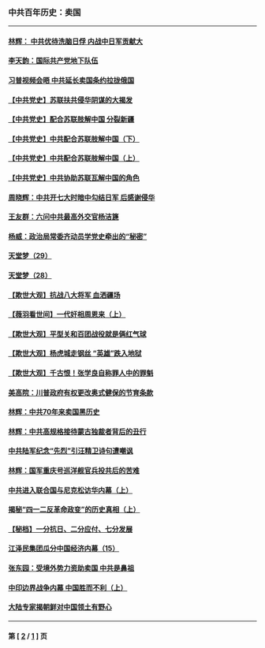 ### 中共百年历史：卖国
---
#### [林辉： 中共优待洗脑日俘 内战中日军贡献大](../../pages/nf1176117/n13624644.md?10310430) 
#### [李天韵：国际共产党地下队伍](../../pages/nf1176117/n13611808.md?10310430) 
#### [习普视频会晤 中共延长卖国条约拉拢俄国](../../pages/nf1176117/n13060971.md?10310430) 
#### [【中共党史】苏联扶共侵华阴谋的大揭发](../../pages/nf1176117/n13056050.md?10310430) 
#### [【中共党史】配合苏联肢解中国 分裂新疆](../../pages/nf1176117/n13040700.md?10310430) 
#### [【中共党史】中共配合苏联肢解中国（下）](../../pages/nf1176117/n13035660.md?10310430) 
#### [【中共党史】中共配合苏联肢解中国（上）](../../pages/nf1176117/n13030262.md?10310430) 
#### [【中共党史】中共协助苏联瓦解中国的角色](../../pages/nf1176117/n13018109.md?10310430) 
#### [周晓辉：中共开七大时暗中勾结日军 后感谢侵华](../../pages/nf1176117/n12921960.md?10310430) 
#### [王友群：六问中共最高外交官杨洁篪](../../pages/nf1176117/n12836495.md?10310430) 
#### [杨威：政治局常委齐动员学党史牵出的“秘密”](../../pages/nf1176117/n12764642.md?10310430) 
#### [天堂梦（29）](../../pages/nf1176117/n12408465.md?10310430) 
#### [天堂梦（28）](../../pages/nf1176117/n12408309.md?10310430) 
#### [【欺世大观】抗战八大将军 血洒疆场](../../pages/nf1176117/n12357044.md?10310430) 
#### [【薇羽看世间】一代奸相周恩来（上）](../../pages/nf1176117/n12401109.md?10310430) 
#### [【欺世大观】平型关和百团战役就是俩红气球](../../pages/nf1176117/n12359157.md?10310430) 
#### [【欺世大观】杨虎城走钢丝 “英雄”跌入地狱](../../pages/nf1176117/n12358840.md?10310430) 
#### [【欺世大观】千古恨！张学良自称罪人中的罪魁](../../pages/nf1176117/n12358629.md?10310430) 
#### [美高院：川普政府有权更改奥式健保的节育条款](../../pages/nf1176117/n12242171.md?10310430) 
#### [林辉：中共70年来卖国黑历史](../../pages/nf1176117/n11552181.md?10310430) 
#### [林辉：中共高规格接待蒙古独裁者背后的丑行](../../pages/nf1176117/n11225005.md?10310430) 
#### [中共陆军纪念“先烈”引汪精卫诗句遭嘲讽](../../pages/nf1176117/n11153345.md?10310430) 
#### [林辉：国军重庆号巡洋舰官兵投共后的苦难](../../pages/nf1176117/n10997801.md?10310430) 
#### [中共进入联合国与尼克松访华内幕（上）](../../pages/nf1176117/n10138788.md?10310430) 
#### [揭秘“四一二反革命政变”的历史真相（上）](../../pages/nf1176117/n9996650.md?10310430) 
#### [【秘档】一分抗日、二分应付、七分发展](../../pages/nf1176117/n9331484.md?10310430) 
#### [江泽民集团瓜分中国经济内幕（15）](../../pages/nf1176117/n9268584.md?10310430) 
#### [张东园：受境外势力资助卖国 中共是鼻祖](../../pages/nf1176117/n9272480.md?10310430) 
#### [中印边界战争内幕 中国胜而不利（上）](../../pages/nf1176117/n9252458.md?10310430) 
#### [大陆专家揭朝鲜对中国领土有野心](../../pages/nf1176117/n9074056.md?10310430) 

---
#### 第 [ [2](./2.md?10310430) / [1](./1.md?10310430) ] 页
